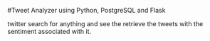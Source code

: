 #Tweet Analyzer using Python, PostgreSQL and Flask

twitter search for anything and see the retrieve the tweets with the sentiment associated with it. 
